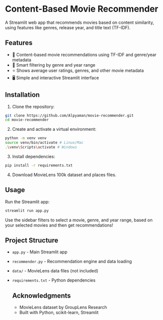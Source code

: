 # Content-Based Movie Recommender

A Streamlit web app that recommends movies based on content similarity, using features like genres, release year, and title text (TF-IDF).

## Features

- 🎯 Content-based movie recommendations using TF-IDF and genre/year metadata
- 🧠 Smart filtering by genre and year range
- ⭐ Shows average user ratings, genres, and other movie metadata
- 🖥️ Simple and interactive Streamlit interface

## Installation

1. Clone the repository:

```bash
git clone https://github.com/Alpyaman/movie-recommender.git
cd movie-recommender
```

2. Create and activate a virtual environment:
```bash
python -m venv venv
source venv/bin/activate # Linux/Mac
.\venv\Scripts\activate # Windows
```

3. Install dependencies:
```bash
pip install -r requirements.txt
```

4. Download MovieLens 100k dataset and places files.

## Usage
Run the Streamlit app:
```bash
streamlit run app.py
```
Use the sidebar filters to select a movie, genre, and year range, based on your selected movies and then get recommendations!

## Project Structure
- `app.py` - Main Streamlit app
- `recommender.py` - Recommendation engine and data loading
- `data/` - MovieLens data files (not included)
- `requirements.txt` - Python dependencies

  ## Acknowledgments
  - MovieLens dataset by GroupLens Research
  - Built with Python, scikit-learn, Streamlit
